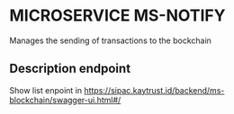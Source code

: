 # MICROSERVICE MS-NOTIFY

Manages the sending of transactions to the bockchain

## Description endpoint

Show list enpoint in https://sipac.kaytrust.id/backend/ms-blockchain/swagger-ui.html#/
